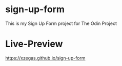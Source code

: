 # sign-up-form

This is my Sign Up Form project for The Odin Project

# Live-Preview

https://xzegas.github.io/sign-up-form
